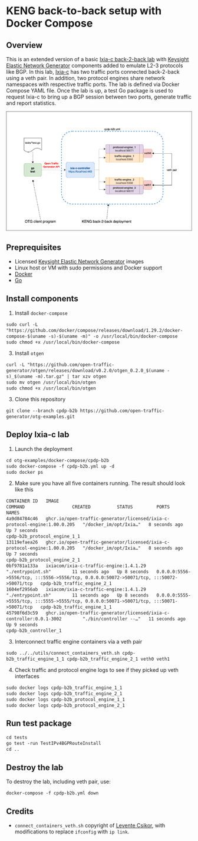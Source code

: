# KENG back-to-back setup with Docker Compose

## Overview
This is an extended version of a basic [Ixia-c back-2-back lab](../b2b/README.md) with [Keysight Elastic Network Generator](https://www.keysight.com/us/en/products/network-test/protocol-load-test/keysight-elastic-network-generator.html) components added to emulate L2-3 protocols like BGP. In this lab, [Ixia-c](https://github.com/open-traffic-generator/ixia-c) has two traffic ports connected back-2-back using a veth pair. In addition, two protocol engines share network namespaces with respective traffic ports. The lab is defined via Docker Compose YAML file. Once the lab is up, a test Go package is used to request Ixia-c to bring up a BGP session between two ports, generate traffic and report statistics.

![Diagram](./diagram.png)

## Preprequisites

* Licensed [Keysight Elastic Network Generator](https://www.keysight.com/us/en/products/network-test/protocol-load-test/keysight-elastic-network-generator.html) images
* Linux host or VM with sudo permissions and Docker support
* [Docker](https://docs.docker.com/engine/install/)
* [Go](https://go.dev/dl/)

## Install components

1. Install `docker-compose`

```Shell
sudo curl -L "https://github.com/docker/compose/releases/download/1.29.2/docker-compose-$(uname -s)-$(uname -m)" -o /usr/local/bin/docker-compose
sudo chmod +x /usr/local/bin/docker-compose
```

3. Install `otgen`

```Shell
curl -L "https://github.com/open-traffic-generator/otgen/releases/download/v0.2.0/otgen_0.2.0_$(uname -s)_$(uname -m).tar.gz" | tar xzv otgen
sudo mv otgen /usr/local/bin/otgen
sudo chmod +x /usr/local/bin/otgen
```

3. Clone this repository

```Shell
git clone --branch cpdp-b2b https://github.com/open-traffic-generator/otg-examples.git
```

## Deploy Ixia-c lab

1. Launch the deployment

```Shell
cd otg-examples/docker-compose/cpdp-b2b
sudo docker-compose -f cpdp-b2b.yml up -d 
sudo docker ps
```

2. Make sure you have all five containers running. The result should look like this
  
```Shell
CONTAINER ID   IMAGE                                                                       COMMAND                  CREATED          STATUS         PORTS                                                                                      NAMES
4a9d84784c46   ghcr.io/open-traffic-generator/licensed/ixia-c-protocol-engine:1.00.0.205   "/docker_im/opt/Ixia…"   8 seconds ago    Up 7 seconds                                                                                              cpdp-b2b_protocol_engine_1_1
13119efaea26   ghcr.io/open-traffic-generator/licensed/ixia-c-protocol-engine:1.00.0.205   "/docker_im/opt/Ixia…"   8 seconds ago    Up 7 seconds                                                                                              cpdp-b2b_protocol_engine_2_1
0bf9781a133a   ixiacom/ixia-c-traffic-engine:1.4.1.29                                      "./entrypoint.sh"        11 seconds ago   Up 8 seconds   0.0.0.0:5556->5556/tcp, :::5556->5556/tcp, 0.0.0.0:50072->50071/tcp, :::50072->50071/tcp   cpdp-b2b_traffic_engine_2_1
1604ef2956ab   ixiacom/ixia-c-traffic-engine:1.4.1.29                                      "./entrypoint.sh"        11 seconds ago   Up 8 seconds   0.0.0.0:5555->5555/tcp, :::5555->5555/tcp, 0.0.0.0:50071->50071/tcp, :::50071->50071/tcp   cpdp-b2b_traffic_engine_1_1
45798f6d3c59   ghcr.io/open-traffic-generator/licensed/ixia-c-controller:0.0.1-3002        "./bin/controller --…"   11 seconds ago   Up 9 seconds                                                                                              cpdp-b2b_controller_1
```

3. Interconnect traffic engine containers via a veth pair

```Shell
sudo ../../utils/connect_containers_veth.sh cpdp-b2b_traffic_engine_1_1 cpdp-b2b_traffic_engine_2_1 veth0 veth1
````

4. Check traffic and protocol engine logs to see if they picked up veth interfaces

```Shell
sudo docker logs cpdp-b2b_traffic_engine_1_1
sudo docker logs cpdp-b2b_traffic_engine_2_1
sudo docker logs cpdp-b2b_protocol_engine_1_1
sudo docker logs cpdp-b2b_protocol_engine_2_1
```

## Run test package

```Shell
cd tests
go test -run TestIPv4BGPRouteInstall
cd ..
```

## Destroy the lab

To destroy the lab, including veth pair, use:

```Shell
docker-compose -f cpdp-b2b.yml down
````

## Credits

* `connect_containers_veth.sh` copyright of [Levente Csikor](https://github.com/cslev/add_veth_to_docker/), with modifications to replace `ifconfig` with `ip link`.
